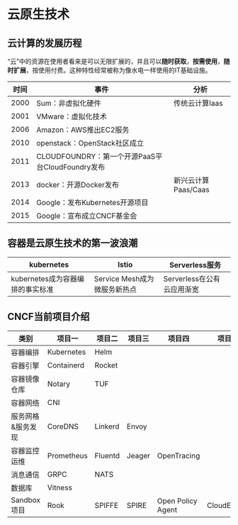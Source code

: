 # 云原生技术

## 云计算的发展历程

“云”中的资源在使用者看来是可以无限扩展的，并且可以**随时获取**，**按需使用**，**随时扩展**，按使用付费。这种特性经常被称为像水电一样使用的IT基础设施。

| 时间 | 事件                                             | 分析                |
| ---- | ------------------------------------------------ | ------------------- |
| 2000 | Sum：非虚拟化硬件                                | 传统云计算Iaas      |
| 2001 | VMware：虚拟化技术                               |                     |
| 2006 | Amazon：AWS推出EC2服务                           |                     |
| 2010 | openstack：OpenStack社区成立                     |                     |
| 2011 | CLOUDFOUNDRY：第一个开源PaaS平台CloudFoundry发布 |                     |
| 2013 | docker：开源Docker发布                           | 新兴云计算Paas/Caas |
| 2014 | Google：发布Kubernetes开源项目                   |                     |
| 2015 | Google：宣布成立CNCF基金会                       |                     |

## 容器是云原生技术的第一波浪潮

| kubernetes                       | Istio                        | Serverless服务             |
| -------------------------------- | ---------------------------- | -------------------------- |
| kubernetes成为容器编排的事实标准 | Service Mesh成为微服务新热点 | Serverless在公有云应用渐宽 |

## CNCF当前项目介绍

| 类别              | 项目一     | 项目二  | 项目三 | 项目四            | 项目五      | ...          |
| ----------------- | ---------- | ------- | ------ | ----------------- | ----------- | ------------ |
| 容器编排          | Kubernetes | Helm    |        |                   |             |              |
| 容器引擎          | Containerd | Rocket  |        |                   |             |              |
| 容器镜像仓库      | Notary     | TUF     |        |                   |             |              |
| 容器网络          | CNI        |         |        |                   |             |              |
| 服务网格&服务发现 | CoreDNS    | Linkerd | Envoy  |                   |             |              |
| 容器监控运维      | Prometheus | Fluentd | Jeager | OpenTracing       |             |              |
| 消息通信          | GRPC       | NATS    |        |                   |             |              |
| 数据库            | Vitness    |         |        |                   |             |              |
| Sandbox项目       | Rook       | SPIFFE  | SPIRE  | Open Policy Agent | CloudEvents | Telepresence |

